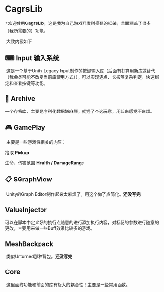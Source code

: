 # CagrsLib

​	⭐欢迎使用**CagrsLib**，这是我为自己游戏开发所搭建的框架，里面涵盖了很多（我所需要的）功能。

​	大致内容如下

## ⌨ Input 输入系统 

​	这是一个基于Unity Legacy Input制作的按键输入库（后面有打算用新库做替代（我会尽可能不改变当前库使用方式）），可以实现连点、长按等复杂判定、快速绑定和查看按键等功能。



## 💾 Archive

​	一个存档库，主要是序列化数据嫌麻烦，就搓了个这玩意，用起来感觉不麻烦。



## 🎮 GamePlay

​	主要是一些游戏性相关的内容：

拾取 **Pickup**

生命、伤害范围 **Health / DamageRange**



## 📋 SGraphView

​	Unity的Graph Editor制作起来太麻烦了，用这个做了点简化。**还没写完**



## ValueInjector

​	可以在脚本中定义好的执行点随意的进行添加执行内容，对标记的参数进行随意的更改，主要用来做一些Buff效果比较多的游戏。



## MeshBackpack

​	类似Unturned那种背包。**还没写完**



## Core

​	这里面的功能和前面的库有极大的耦合性！主要是一些常用函数。
